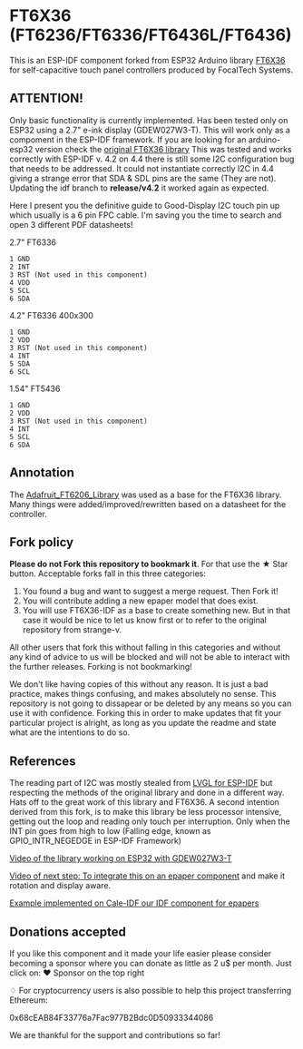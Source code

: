# FT6X36 (FT6236/FT6336/FT6436L/FT6436)
This is an ESP-IDF component forked from ESP32 Arduino library [FT6X36](https://github.com/strange-v/FT6X36) for self-capacitive touch panel controllers produced by FocalTech Systems.

## ATTENTION!
Only basic functionality is currently implemented. Has been tested only on ESP32 using a 2.7" e-ink display (GDEW027W3-T).
This will work only as a compoment in the ESP-IDF framework. If you are looking for an arduino-esp32 version check the [original FT6X36 library](https://github.com/strange-v/FT6X36)
This was tested and works correctly with ESP-IDF v. 4.2 on 4.4 there is still some I2C configuration bug that needs to be addressed. It could not instantiate correctly I2C in 4.4 giving a strange error that SDA & SDL pins are the same (They are not). Updating the idf branch to **release/v4.2** it worked again as expected.

Here I present you the definitive guide to Good-Display I2C touch pin up which usually is a 6 pin FPC cable. I'm saving you the time to search and open 3 different PDF datasheets!

2.7" FT6336

```
1 GND
2 INT
3 RST (Not used in this component)
4 VDD
5 SCL
6 SDA
```

4.2" FT6336 400x300

```
1 GND
2 VDD
3 RST (Not used in this component)
4 INT
5 SDA
6 SCL
```

1.54" FT5436

```
1 GND
2 VDD
3 RST (Not used in this component)
4 INT
5 SCL
6 SDA
```

## Annotation
The [Adafruit_FT6206_Library](https://github.com/adafruit/Adafruit_FT6206_Library) was used as a base for the FT6X36 library. Many things were added/improved/rewritten based on a datasheet for the controller.


## Fork policy

**Please do not Fork this repository to bookmark it**. For that use the ★ Star button. Acceptable forks fall in this three categories:

1. You found a bug and want to suggest a merge request. Then Fork it!
2. You will contribute adding a new epaper model that does exist.
3. You will use FT6X36-IDF as a base to create something new. But in that case it would be nice to let us know first or to refer to the original repository from strange-v.

All other users that fork this without falling in this categories and without any kind of advice to us will be blocked and will not be able to interact with the further releases. Forking is not bookmarking!

We don't like having copies of this without any reason. It is just a bad practice, makes things confusing, and makes absolutely no sense. This repository is not going to dissapear or be deleted by any means so you can use it with confidence.
Forking this in order to make updates that fit your particular project is alright, as long as you update the readme and state what are the intentions to do so.

## References

The reading part of I2C was mostly stealed from [LVGL for ESP-IDF](https://github.com/lvgl/lv_port_esp32) but respecting the methods of the original library and done in a different way. Hats off to the great work of this library and FT6X36.
A second intention derived from this fork, is to make this library be less processor intensive, getting out the loop and reading only touch per interruption. Only when the INT pin goes from high to low (Falling edge, known as GPIO_INTR_NEGEDGE in ESP-IDF Framework)

[Video of the library working on ESP32 with GDEW027W3-T](https://twitter.com/martinfasani/status/1310294140329041921)

[Video of next step: To integrate this on an epaper component](https://twitter.com/martinfasani/status/1312877893001895943?s=21) and make it rotation and display aware.

[Example implemented on Cale-IDF our IDF component for epapers](https://github.com/martinberlin/cale-idf/wiki/Demo-catalog)

## Donations accepted

If you like this component and it made your life easier please consider becoming a sponsor where you can donate as little as 2 u$ per month. Just click on:
❤ Sponsor  on the top right

♢ For cryptocurrency users is also possible to help this project transferring Ethereum:

0x68cEAB84F33776a7Fac977B2Bdc0D50933344086

We are thankful for the support and contributions so far!
